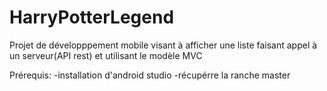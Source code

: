 # HarryPotterLegend
Projet de développpement mobile visant à afficher une liste faisant appel à un serveur(API rest) et utilisant le modèle MVC

Prérequis:
-installation d'android studio
-récupérre la ranche master
